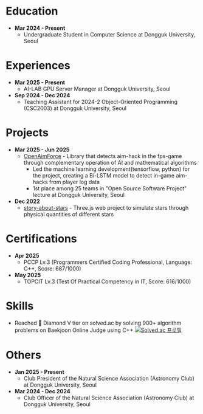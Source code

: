 # Education
* **Mar 2024 - Present**
    * Undergraduate Student in Computer Science at Dongguk University, Seoul

# Experiences
* **Mar 2025 - Present**
    * AI-LAB GPU Server Manager at Dongguk University, Seoul
* **Sep 2024 - Dec 2024**
    * Teaching Assistant for 2024-2 Object-Oriented Programming (CSC2003) at Dongguk University, Seoul

# Projects
* **Mar 2025 - Jun 2025**
    * <a href="https://github.com/CSID-DGU/2025-1-CSC4004-1-6-OpenAimForce">OpenAimForce</a> - Library that detects aim-hack in the fps-game through complementary operation of AI and mathematical algorithms
        * Led the machine learning development(tensorflow, python) for the project, creating a Bi-LSTM model to detect in-game aim-hacks from player log data
        * 1st place among 25 teams in "Open Source Software Project" lecture at Dongguk University, Seoul
* **Dec 2022**
    *  <a href="https://github.com/h4rrySM/story-about-stars">story-about-stars</a> - Three.js web project to simulate stars through physical quantities of different stars

# Certifications
* **Apr 2025**
    * PCCP Lv.3 (Programmers Certified Coding Professional, Language: C++, Score: 687/1000)
* **May 2025**
    * TOPCIT Lv.3 (Test Of Practical Competency in IT, Score: 616/1000)

# Skills
* Reached 💎 Diamond V tier on solved.ac by solving 900+ algorithm problems on Baekjoon Online Judge using C++ [![Solved.ac 프로필](http://mazassumnida.wtf/api/mini/generate_badge?boj=h4rry)](https://solved.ac/h4rry)

# Others
* **Jan 2025 - Present**
    * Club President of the Natural Science Association (Astronomy Club) at Dongguk University, Seoul
* **Mar 2024 - Dec 2024**
    * Club Officer of the Natural Science Association (Astronomy Club) at Dongguk University, Seoul
